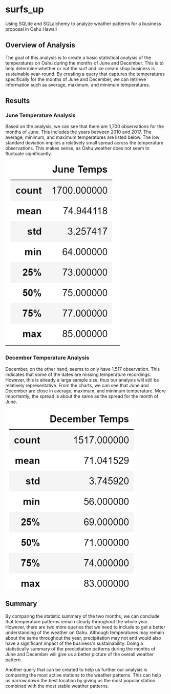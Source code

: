 # surfs_up
Using SQLite and SQLalchemy to analyze weather patterns for a business proposal in Oahu Hawaii

## Overview of Analysis
The goal of this analysis is to create a basic statistical analysis of the temperatures on Oahu during the months of June and December. This is to help determine whether or not the surf and ice cream shop business is sustainable year-round. By creating a query that captures the temperatures specifically for the months of June and December, we can retrieve information such as average, maximum, and minimum temperatures.

## Results
### June Temperature Analysis
Based on the analysis, we can see that there are 1,700 observations for the months of June. This includes the years between 2010 and 2017. The average, minimum, and maximum temperatures are listed below. The low standard deviation implies a relatively small spread across the temperature observations. This makes sense, as Oahu weather does not seem to fluctuate significantly.


![Alt text](https://github.com/ChicletKeyboard/surfs_up/blob/c345c7e89cc5452354d32f17bedc8f7884eae991/Resources/June%20Temperatures.png)



### December Temperature Analysis
December, on the other hand, seems to only have 1,517 observation. This indicates that some of the dates are missing temperature recordings. However, this is already a large sample size, thus our analysis will still be relatively representative. From the charts, we can see that June and December are close in average, maximum, and minimum temperature. More importantly, the spread is about the same as the spread for the month of June.


![Alt text](https://github.com/ChicletKeyboard/surfs_up/blob/c345c7e89cc5452354d32f17bedc8f7884eae991/Resources/December%20Temperatures.png)

## Summary
By comparing the statistic summary of the two months, we can conclude that temperature patterns remain steady throughout the whole year. However, there are two more queries that we need to include to get a better understanding of the weather on Oahu. Although temperatures may remain about the same throughout the year, precipitation may not and would also have a significant impact of the business's sustainability. Doing a statistically summary of the precipitation patterns during the months of June and December will give us a better picture of the overall weather pattern.

Another query that can be created to help us further our analysis is comparing the most active stations to the weather patterns. This can help us narrow down the best location by giving us the most popular station combined with the most stable weather patterns.
